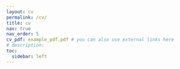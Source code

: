 ```yaml
---
layout: cv
permalink: /cv/
title: cv
nav: true
nav_order: 5
cv_pdf: example_pdf.pdf # you can also use external links here
# description: 
toc:
  sidebar: left
---
```

